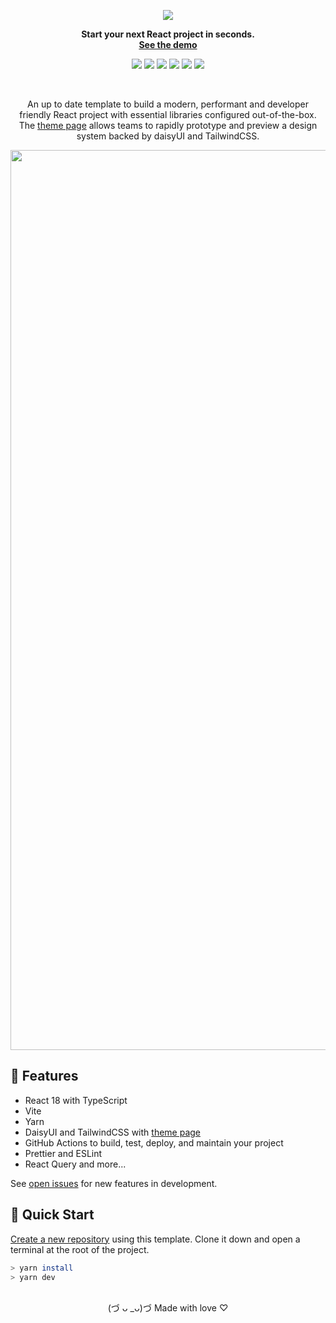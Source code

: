 <div align="center">

![][logo-url]

**Start your next React project in seconds.**\
**[See the demo][deployment]**

![][release]
![][build]
![][eslint&prettier]
![][last-commit]
![][closed-prs]
![][dependabot]

<br>

An up to date template to build a modern, performant and developer friendly React project with essential libraries configured out-of-the-box. The [theme page][deployment] allows teams to rapidly prototype and preview a design system backed by daisyUI and TailwindCSS.

<img width="1440" alt="image" src="https://user-images.githubusercontent.com/67953260/209325862-dd5edef6-4e57-47b0-b621-94e1a7e6eef9.png">

<br>

</div>

## 🌼 Features

- React 18 with TypeScript
- Vite
- Yarn
- DaisyUI and TailwindCSS with [theme page][deployment]
- GitHub Actions to build, test, deploy, and maintain your project
- Prettier and ESLint
- React Query and more...

See [open issues](https://github.com/nathanhettige/daisyui-starterkit/issues) for new features in development.

## 🚀 Quick Start

[Create a new repository](https://github.com/nathanhettige/daisyui-starterkit/generate) using this template. Clone it down and open a terminal at the root of the project.

```bash
> yarn install
> yarn dev
```

<br>
<div align="center">
(づ ᴗ _ᴗ)づ Made with love ♡
</div>

[closed-prs]: https://flat.badgen.net/github/closed-prs/nathanhettige/daisyui-starterkit
[build]: https://img.shields.io/github/actions/workflow/status/nathanhettige/daisyui-starterkit/build.yml?label=build&logo=vite&logoColor=%23FFFFFF&style=flat-square
[dependabot]: https://flat.badgen.net/github/dependabot/ubuntu/yaru
[deployment]: https://nathanhettige.github.io/daisyui-starterkit
[eslint&prettier]: https://img.shields.io/github/actions/workflow/status/nathanhettige/daisyui-starterkit/lint.yml?label=ESLint%20%26%20Prettier&logo=ESLint&style=flat-square
[logo-url]: ./public/Logo.svg
[last-commit]: https://flat.badgen.net/github/last-commit/nathanhettige/daisyui-starterkit/main
[open-issues]: https://flat.badgen.net/github/open-issues/nathanhettige/daisyui-starterkit
[release]: https://flat.badgen.net/github/release/nathanhettige/daisyui-starterkit

